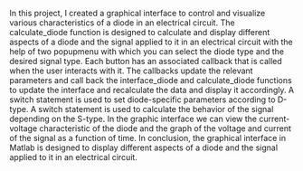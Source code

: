 In this project, I created a graphical interface to control and visualize various characteristics of a diode in an electrical circuit. The calculate_diode function is designed to calculate and display different aspects of a diode and the signal applied to it in an electrical circuit with the help of two popupmenu with which you can select the diode type and the desired signal type. Each button has an associated callback that is called when the user interacts with it. The callbacks update the relevant parameters and call back the interface_diode and calculate_diode functions to update the interface and recalculate the data and display it accordingly. A switch statement is used to set diode-specific parameters according to D-type. A switch statement is used to calculate the behavior of the signal depending on the S-type. In the graphic interface we can view the current-voltage characteristic of the diode and the graph of the voltage and current of the signal as a function of time. In conclusion, the graphical interface in Matlab is designed to display different aspects of a diode and the signal applied to it in an electrical circuit.

